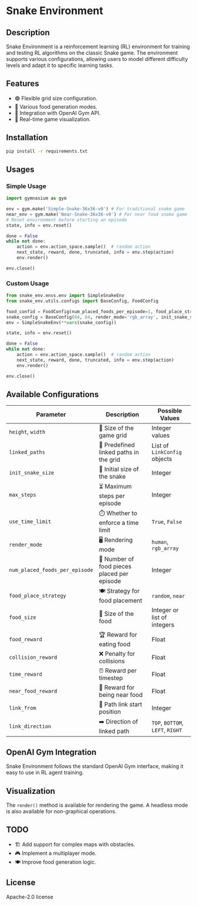 # Snake Environment

## Description
Snake Environment is a reinforcement learning (RL) environment for training and testing RL algorithms on the classic Snake game. The environment supports various configurations, allowing users to model different difficulty levels and adapt it to specific learning tasks.

## Features
- 🟢 Flexible grid size configuration.
- 🍎 Various food generation modes.
- 🔗 Integration with OpenAI Gym API.
- 🎥 Real-time game visualization.

## Installation
```bash
pip install -r requirements.txt
```

## Usages
### Simple Usage
```python
import gymnasium as gym

env = gym.make('Simple-Snake-36x36-v0') # For traditional snake game
near_env = gym.make('Near-Snake-36x36-v0') # For near food snake game
# Reset environment before starting an episode
state, info = env.reset()

done = False
while not done:
    action = env.action_space.sample()  # random action
    next_state, reward, done, truncated, info = env.step(action)
    env.render()

env.close()
```

### Custom Usage
```python
from snake_env.envs.env import SimpleSnakeEnv
from snake_env.utils.configs import BaseConfig, FoodConfig

food_confid = FoodConfig(num_placed_foods_per_episode=1, food_place_strategy='near', food_size=1)
snake_config = BaseConfig(64, 64, render_mode='rgb_array', init_snake_size=6, food_config=food_confid)
env = SimpleSnakeEnv(**vars(snake_config))

state, info = env.reset()

done = False
while not done:
    action = env.action_space.sample()  # random action
    next_state, reward, done, truncated, info = env.step(action)
    env.render()

env.close()
```

## Available Configurations
| Parameter                    | Description                                   | Possible Values                         |
|------------------------------|-----------------------------------------------|-----------------------------------------|
| `height`, `width`            | 📏 Size of the game grid                      | Integer values                          |
| `linked_paths`               | 🔗 Predefined linked paths in the grid        | List of `LinkConfig` objects            |
| `init_snake_size`            | 🐍 Initial size of the snake                  | Integer                                 |
| `max_steps`                  | ⏳ Maximum steps per episode                  | Integer                                 |
| `use_time_limit`             | ⏱️ Whether to enforce a time limit            | `True`, `False`                         |
| `render_mode`                | 🖥️ Rendering mode                             | `human`, `rgb_array`                    |
| `num_placed_foods_per_episode` | 🍏 Number of food pieces placed per episode | Integer                                 |
| `food_place_strategy`        | 🍽️ Strategy for food placement               | `random`, `near`                        |
| `food_size`                  | 🍎 Size of the food                           | Integer or list of integers             |
| `food_reward`                | 🏆 Reward for eating food                     | Float                                   |
| `collision_reward`           | ❌ Penalty for collisions                     | Float                                   |
| `time_reward`                | ⏰ Reward per timestep                        | Float                                   |
| `near_food_reward`           | 👀 Reward for being near food                 | Float                                   |
| `link_from`                  | 🔄 Path link start position                   | Integer                                 |
| `link_direction`             | ➡️ Direction of linked path                   | `TOP`, `BOTTOM`, `LEFT`, `RIGHT`        |
## OpenAI Gym Integration
Snake Environment follows the standard OpenAI Gym interface, making it easy to use in RL agent training.

## Visualization
The `render()` method is available for rendering the game. A headless mode is also available for non-graphical operations.

## TODO
- 🏗️ Add support for complex maps with obstacles.
- 🎮 Implement a multiplayer mode.
- 🍽️ Improve food generation logic.

## License
Apache-2.0 license

